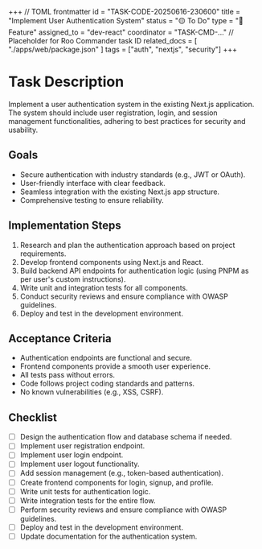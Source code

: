 +++  // TOML frontmatter
id = "TASK-CODE-20250616-230600"
title = "Implement User Authentication System"
status = "🟡 To Do"
type = "🌟 Feature"
assigned_to = "dev-react"
coordinator = "TASK-CMD-..."  // Placeholder for Roo Commander task ID
related_docs = [
    "./apps/web/package.json"
]
tags = ["auth", "nextjs", "security"]
+++

# Task Description

Implement a user authentication system in the existing Next.js application. The system should include user registration, login, and session management functionalities, adhering to best practices for security and usability.

## Goals

- Secure authentication with industry standards (e.g., JWT or OAuth).
- User-friendly interface with clear feedback.
- Seamless integration with the existing Next.js app structure.
- Comprehensive testing to ensure reliability.

## Implementation Steps

1. Research and plan the authentication approach based on project requirements.
2. Develop frontend components using Next.js and React.
3. Build backend API endpoints for authentication logic (using PNPM as per user's custom instructions).
4. Write unit and integration tests for all components.
5. Conduct security reviews and ensure compliance with OWASP guidelines.
6. Deploy and test in the development environment.

## Acceptance Criteria

- Authentication endpoints are functional and secure.
- Frontend components provide a smooth user experience.
- All tests pass without errors.
- Code follows project coding standards and patterns.
- No known vulnerabilities (e.g., XSS, CSRF).

## Checklist

- [ ] Design the authentication flow and database schema if needed.
- [ ] Implement user registration endpoint.
- [ ] Implement user login endpoint.
- [ ] Implement user logout functionality.
- [ ] Add session management (e.g., token-based authentication).
- [ ] Create frontend components for login, signup, and profile.
- [ ] Write unit tests for authentication logic.
- [ ] Write integration tests for the entire flow.
- [ ] Perform security reviews and ensure compliance with OWASP guidelines.
- [ ] Deploy and test in the development environment.
- [ ] Update documentation for the authentication system.